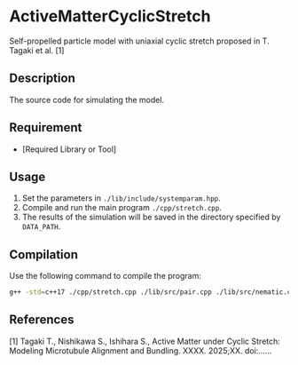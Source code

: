 # ActiveMatterCyclicStretch

Self-propelled particle model with uniaxial cyclic stretch proposed in T. Tagaki et al. [1]

## Description

The source code for simulating the model.

<!--
## include Folder

The `include` folder contains the header files used in the simulation. Each header file is responsible for specific functions and calculations.

- `LJ.hpp`: Calculates the Lennard-Jones potential.
- `nematic.hpp`: Calculates nematic interactions.
- `observe.hpp`: Handles data observation and analysis.
- `pair.hpp`: Manages pair lists and mesh generation.
- `systemparam.hpp`: Defines system parameters and constants.
- `vicsek.hpp`: Calculates the Vicsek model.

## src Folder

The `src` folder contains the implementations of the functions declared in the `include` folder.

- `LJ.cpp`: Implements the calculations for the Lennard-Jones potential.
- `nematic.cpp`: Implements the calculations for $m=2$.
- `pair.cpp`: Implements the pair list and mesh management.
- `vicsek.cpp`: Implements the calculations for $m=1$.
-->

## Requirement

* [Required Library or Tool]

## Usage

1. Set the parameters in `./lib/include/systemparam.hpp`.
2. Compile and run the main program `./cpp/stretch.cpp`.
3. The results of the simulation will be saved in the directory specified by `DATA_PATH`.

## Compilation

Use the following command to compile the program:

```sh
g++ -std=c++17 ./cpp/stretch.cpp ./lib/src/pair.cpp ./lib/src/nematic.cpp ./lib/src/LJ.cpp 
```

## References
 [1] Tagaki T., Nishikawa S., Ishihara S., Active Matter under Cyclic Stretch: Modeling Microtubule Alignment and Bundling. XXXX. 2025;XX. doi:......
